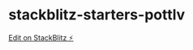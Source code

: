 # stackblitz-starters-pottlv

[Edit on StackBlitz ⚡️](https://stackblitz.com/edit/stackblitz-starters-pottlv)